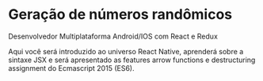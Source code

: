 # Geração de números randômicos

Desenvolvedor Multiplataforma Android/IOS com React e Redux

Aqui você será introduzido ao universo React Native, aprenderá sobre a sintaxe JSX e será apresentado as features arrow functions e destructuring assignment do Ecmascript 2015 (ES6).
